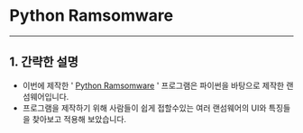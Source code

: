 # Python Ramsomware
---
## 1. 간략한 설명
- 이번에 제작한 ' <u>Python Ramsomware</u> ' 프로그램은 파이썬을 바탕으로 제작한          랜섬웨어입니다.
- 프로그램을 제작하기 위해 사람들이 쉽게 접할수있는 여러 랜섬웨어의 UI와 특징들을 찾아보고 적용해 보았습니다.
